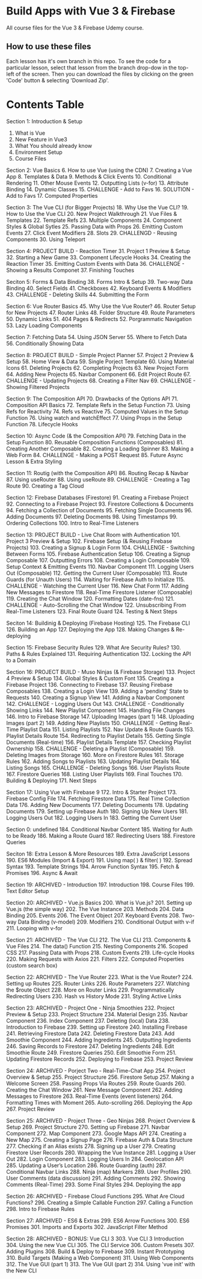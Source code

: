 # Build Apps with Vue 3 & Firebase
All course files for the Vue 3 &amp; Firebase Udemy course.

## How to use these files
Each lesson has it's own branch in this repo. To see the code for a particular lesson, select that lesson from the branch drop-dow in the top-left of the screen. Then you can download the files by clicking on the green 'Code' button & selecting 'Download Zip'.

# Contents Table
Section 1: Introduction & Setup
 1. What is Vue
 2. New Feature in Vue3
 3. What You should already know
 4. Environment Setup
 5. Course Files

Section 2: Vue Basics
 6. How to use Vue (using the CDN)
 7. Creating a Vue App
 8. Templates & Data
 9. Methods & Click Events
 10. Conditional Rendering
 11. Other Mouse Events
 12. Outputting Lists (v-for)
 13. Attribute Binding
 14. Dynamic Classes
 15. CHALLENGE - Add to Favs
 16. SOLUTION - Add to Favs
 17. Computed Properties

Section 3: The Vue CLI (for Bigger Projects)
 18. Why Use the Vue CLI?
 19. How to Use the Vue CLI
 20. New Project Walkthrough
 21. Vue Files & Templates
 22. Template Refs
 23. Multiple Components
 24. Component Styles & Global Sytles
 25. Passing Data with Props
 26. Emitting Custom Events
 27. Click Event Modifiers
 28. Slots
 29. CHALLENGD - Reusing Components
 30. Using Teleport

Section 4: PROJECT BUILD - Reaction Timer
 31. Project 1 Preview & Setup
 32. Starting a New Game
 33. Component Lifecycle Hooks
 34. Creating the Reaction Timer
 35. Emitting Custom Events with Data
 36. CHALLENGE - Showing a Results Componet
 37. Finishing Touches

Seciton 5: Forms & Data Binding
 38. Forms Intro & Setup
 39. Two-way Data Binding
 40. Select Fields
 41. Checkboxes
 42. Keyboard Events & Modifiers
 43. CHALLENGE - Deleting Skills
 44. Submitting the Form

Section 6: Vue Router Basics
 45. Why Use the Vue Router?
 46. Router Setup for New Projects
 47. Router Links
 48. Folder Structure
 49. Route Parameters
 50. Dynamic Links
 51. 404 Pages & Redirects
 52. Porgrammatic Navigation
 53. Lazy Loading Components

Section 7: Fetching Data
 54. Using JSON Server
 55. Where to Fetch Data
 56. Conditionally Showing Data

Section 8: PROJECT BUILD - Simple Project Planner
 57. Project 2 Preview & Setup
 58. Home View & Data
 59. Single Porject Template
 60. Using Material Icons
 61. Deleting Projects
 62. Completing Projects
 63. New Project Form
 64. Adding New Projects
 65. Navbar Component
 66. Edit Project Route
 67. CHALLENGE - Updating Projects
 68. Creating a Filter Nav
 69. CHALLENGE - Showing Filtered Projects
 
Section 9: The Composition API
 70. Drawbacks of the Options API
 71. Composition API Basics
 72. Template Refs in the Setup Function
 73. Using Refs for Reactivity
 74. Refs vs Reactive
 75. Computed Values in the Setup Function
 76. Using watch and watchEffect
 77. Using Props in the Setup Function
 78. Lifecycle Hooks
 
Section 10: Async Code (& the Composition API)
 79. Fetching Data in the Setup Function
 80. Reusable Composition Functions (Composables)
 81. Creating Another Composable
 82. Creating a Loading Spinner
 83. Making a Web Form
 84. CHALLENGE - Making a POST Request
 85. Future Async Lesson & Extra Styling
 
Section 11: Routig (with the Composition API)
 86. Routing Recap & Navbar
 87. Using useRouter
 88. Using useRoute
 89. CHALLENGE - Creating a Tag Route
 90. Creating a Tag Cloud
 
Section 12: Firebase Databases (Firestore)
 91. Creating a Firebase Project
 92. Connecting to a Firebase Project
 93. Firestore Collections & Documents
 94. Fetching a Collection of Documents
 95. Fetching Single Documents
 96. Adding Documents
 97. Deleting Docments
 98. Using Timestamps
 99. Ordering Collections
 100. Intro to Real-Time Listeners
 
Section 13: PROJECT BUILD - Live Chat Room with Authentication
 101. Project 3 Preview & Setup
 102. Firebase Setup (& Reusing Firebase Projects)
 103. Creating a Signup & Login Form
 104. CHALLENGE - Switching Between Forms
 105. Firebase Authentication Setup
 106. Creating a Signup Composable
 107. Outputting Errors
 108. Creating a Login Composable
 109. Setup Context & Emitting Events
 110. Navbar Component
 111. Logging Users Out (Composable)
 112. Getting the Current User (Composable)
 113. Route Guards (for Unauth Users)
 114. Waiting for Firebase Auth to Initialize
 115. CHALLENGE - Watching the Current User
 116. New Chat Form
 117. Adding New Messages to Firestore
 118. Real-Time Firestore Listener (Composable)
 119. Creating the Chat Window
 120. Formatting Dates (date-fns)
 121. CHALLENGE - Auto-Scrolling the Chat Window
 122. Unsubscribing From Real-Time Listeners
 123. Final Route Guard
 124. Testing & Next Steps
 
Seciton 14: Buildinig & Deploying (Firebase Hosting)
 125. The Firebase CLI
 126. Building an App
 127. Deploying the App
 128. Making Changes & Re-deploying
 
Section 15: Firebase Security Rules
 129. What Are Security Rules?
 130. Paths & Rules Explained
 131. Requiring Authentication
 132. Locking the API to a Domain
 
Section 16: PROJECT BUILD - Muso Ninjas (& Firebase Storage)
 133. Project 4 Preview & Setup
 134. Global Styles & Custom Font
 135. Creating a Firebase Project
 136. Connecting to Firebase
 137. Reusing Firebase Composables
 138. Creating a Login View
 139. Adding a 'pending' State to Requests
 140. Creating a Signup View
 141. Adding a Navbar Component
 142. CHALLENGE - Logging Users Out
 143. CHALLENGE - Conditionally Showing Links
 144. New Playlist Component
 145. Handling File Changes
 146. Intro to Firebase Storage
 147. Uploading Images (part 1)
 148. Uploading Images (part 2)
 149. Adding New Playlists
 150. CHALLENGE - Getting Real-Time Playlist Data
 151. Listing Playlists
 152. Nav Update & Route Guards
 153. Playlist Details Route
 154. Redirecting to Playlist Details
 155. Getting Single Documents (Real-time)
 156. Playlist Details Template
 157. Checking Playlist Ownership
 158. CHALLENGE - Deleting a Playlist (Composable)
 159. Deleting Images from Storage
 160. More on Firestore Rules
 161. Storage Rules
 162. Adding Songs to Playlists
 163. Updating Playlist Details
 164. Listing Songs
 165. CHALLENGE - Deleting Songs
 166. User Playlists Route
 167. Firestore Queries
 168. Listing User Playlists
 169. Final Touches
 170. Building & Deploying
 171. Next Steps

Section 17: Using Vue with Firebase 9
 172. Intro & Starter Project
 173. Firebase Config File
 174. Fetching Firestore Data
 175. Real Time Collection Data
 176. Adding New Documents
 177. Deleting Documents
 178. Updating Documents
 179. Setting up Firebase Auth
 180. Signing Up New Users
 181. Logging Users Out
 182. Logging Users In
 183. Getting the Current User

Section 0: undefined
 184. Conditional Navbar Content
 185. Waiting for Auth to be Ready
 186. Making a Route Guard
 187. Redirecting Users
 188. Firestore Queries

Seciton 18: Extra Lesson & More Resources
 189. Extra JavaScript Lessons
 190. ES6 Modules (Import & Export)
 191. Using map( ) & filter( )
 192. Spread Syntax
 193. Template Strings
 194. Arrow Function Syntax
 195. Fetch & Promises
 196. Async & Await

Section 19: ARCHIVED - Introduction
 197. Introduction
 198. Course Files
 199. Text Editor Setup
 
Section 20: ARCHIVED - Vue.js Basics
 200. What is Vue.js?
 201. Setting up Vue.js (the simple way)
 202. The Vue Instance
 203. Methods
 204. Data Binding
 205. Events
 206. The Event Object
 207. Keyboard Events
 208. Two-way Data Binding (v-model)
 209. Modifiers
 210. Conditional Output with v-if
 211. Looping with v-for

Section 21: ARCHIVED - The Vue CLI
 212. The Vue CLI
 213. Components & Vue Files
 214. The data() Function
 215. Nesting Components
 216. Scoped CSS
 217. Passing Data with Props
 218. Custom Events
 219. Life-cycle Hooks
 220. Making Requests with Axios
 221. Filters
 222. Computed Properties (custom search box)
 
Section 22: ARCHIVED - The Vue Router
 223. What is the Vue Router?
 224. Setting up Routes
 225. Router Links
 226. Route Parameters
 227. Watching the $route Object
 228. More on Router Links
 229. Programmatically Redirecting Users
 230. Hash vs History Mode
 231. Styling Active Links
 
Section 23: ARCHIVED - Project One - Ninja Smoothies
 232. Project Preview & Setup
 233. Project Structure
 234. Material Design
 235. Navbar Component
 236. Index Component
 237. Deleting (local) Data
 238. Introduction to Firebase
 239. Setting up Firestore
 240. Installing Firebase
 241. Retrieving Firestore Data
 242. Deleting Firestore Data
 243. Add Smoothie Component
 244. Adding Ingredients
 245. Outputting Ingredients
 246. Saving Records to Firestore
 247. Deleting Ingredients
 248. Edit Smoothie Route
 249. Firestore Queries
 250. Edit Smoothie Form
 251. Updating Firestore Records
 252. Deploying to Firebase
 253. Project Review
 
Section 24: ARCHIVED - Porject Two - Real-Time-Chat App
 254. Project Overview & Setup
 255. Project Structure
 256. Firestore Setup
 257. Making a Welcome Screen
 258. Passing Props Via Routes
 259. Route Guards
 260. Creating the Chat Window
 261. New Message Component
 262. Adding Messages to Firestore
 263. Real-Time Events (event listeners)
 264. Formatting Times with Moment
 265. Auto-scrolling
 266. Deploying the App
 267. Project Review
 
Section 25: ARCHIVED - Project Three - Geo Ninjas
 268. Project Overview & Setup
 269. Project Structure
 270. Setting up Firebase
 271. Navbar Component
 272. Map Component
 273. Google Maps API
 274. Creating a New Map
 275. Creating a Signup Page
 276. Firebase Auth & Data Structure
 277. Checking if an Alias exists
 278. Signing up a User
 279. Creating Firestore User Records
 280. Wrapping the Vue Instance
 281. Logging a User Out
 282. Login Component
 283. Logging Users In
 284. Geolocation API
 285. Updating a User’s Location
 286. Route Guarding (auth)
 287. Conditional Navbar Links
 288. Ninja (map) Markers
 289. User Profiles
 290. User Comments (data discussion)
 291. Adding Comments
 292. Showing Comments (Real-Time)
 293. Some Final Styles
 294. Deploying the app
 
Section 26: ARCHIVED - Firebase Cloud Functions
 295. What Are Cloud Functions?
 296. Creating a Simple Callable Function
 297. Calling a Function
 298. Intro to Firebase Rules
 
Section 27: ARCHIVED - ES6 & Extras
 299. ES6 Arrow Functions
 300. ES6 Promises
 301. Imports and Exports
 302. JavaScript Filter Method
 
Section 28: ARCHIVED - BONUS: Vue CLI 3
 303. Vue CLI 3 Introduction
 304. Using the new Vue CLI
 305. The CLI Service
 306. Custom Presets
 307. Adding Plugins
 308. Build & Deploy to Firebase
 309. Instant Prototyping
 310. Build Targets (Making a Web Component)
 311. Using Web Components
 312. The Vue GUI (part 1)
 313. The Vue GUI (part 2)
 314. Using 'vue init' with the New CLI
